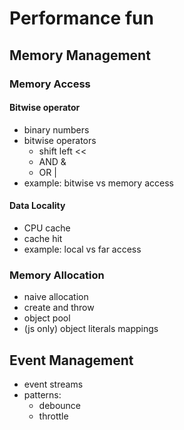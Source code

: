 # Performance fun

## Memory Management
### Memory Access
#### Bitwise operator
* binary numbers
* bitwise operators
    * shift left <<
    * AND &
    * OR |
* example: bitwise vs memory access

#### Data Locality
* CPU cache
* cache hit
* example: local vs far access

### Memory Allocation
* naive allocation
* create and throw
* object pool
* (js only) object literals mappings

## Event Management
* event streams
* patterns:
    * debounce
    * throttle